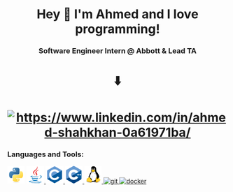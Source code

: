 <h1 align="center">Hey 👋 I'm Ahmed and I love programming!</h1>
<h3 align="center">Software Engineer Intern @ Abbott & Lead TA</h3>

<h1 align="center">⬇️</h1>

<h1 align="center"><a href="https://www.linkedin.com/in/ahmed-shahkhan-0a61971ba/" target="_blank"><img align="center" src="https://raw.githubusercontent.com/rahuldkjain/github-profile-readme-generator/master/src/images/icons/Social/linked-in-alt.svg" alt="https://www.linkedin.com/in/ahmed-shahkhan-0a61971ba/" height="30" width="40" /></a></h1>

  
<h3 align="left">Languages and Tools:</h3>

<p align="left">
  
  <img src="https://raw.githubusercontent.com/devicons/devicon/master/icons/python/python-original.svg" alt="python" width="40" height="40"/> </a> <a href="https://www.python.org/" target="_blank"> <img src="https://raw.githubusercontent.com/devicons/devicon/master/icons/java/java-original.svg" alt="java" width="40" height="40"/> </a> <a href="https://www.java.com/en/download/help/whatis_java.html" target="_blank"> <img src="https://raw.githubusercontent.com/devicons/devicon/master/icons/c/c-original.svg" alt="c" width="40" height="40"/> </a> <a href="https://www.w3schools.com/cpp/" target="_blank"> <img src="https://raw.githubusercontent.com/devicons/devicon/master/icons/cplusplus/cplusplus-original.svg" alt="cplusplus" width="40" height="40"/> </a> <a href="https://www.w3schools.com/cs/" target="_blank"> <img src="https://raw.githubusercontent.com/devicons/devicon/master/icons/linux/linux-original.svg" alt="linux" width="40" height="40"/> </a> <a href="https://www.linux.com/" target="_blank"> <img src="https://www.vectorlogo.zone/logos/git-scm/git-scm-icon.svg" alt="git" width="40" height="40"/> </a> <a href="https://git-scm.com" target="_blank"> <img src="https://www.vectorlogo.zone/logos/docker/docker-official.svg" alt="docker" width="40" height="40"/> </a> <a href="https://www.docker.com/?utm_source=vectorlogozone&utm_medium=referrer" target="_blank">  </p>
